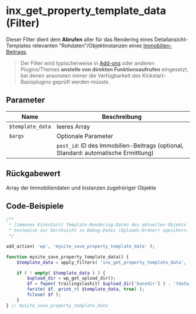 # inx_get_property_template_data (Filter)

Dieser Filter dient dem **Abrufen** aller für das Rendering eines Detailansicht-Templates relevanten "Rohdaten"/Objektinstanzen eines [Immobilien-Beitrags](/beitragsarten-taxonomien).

> Der Filter wird typischerweise in [Add-ons](/add-ons) oder anderen Plugins/Themes **anstelle von direkten Funktionsaufrufen** eingesetzt, bei denen ansonsten immer die Verfügbarkeit des Kickstart-Basisplugins geprüft werden müsste.

## Parameter

| Name | Beschreibung |
| ---- | ------------ |
| `$template_data` | leeres Array |
| `$args` | Optionale Parameter |
| | `post_id`: ID des Immobilien-Beitrags (optional, Standard: automatische Ermittlung) |

## Rückgabewert

Array der Immobiliendaten und Instanzen zugehöriger Objekte

## Code-Beispiele

```php
/**
 * [immonex Kickstart] Template-Rendering-Daten des aktuellen Objekts
 * testweise zur Durchsicht in Debug-Datei (Uploads-Ordner) speichern.
 */

add_action( 'wp', 'mysite_save_property_template_data' );

function mysite_save_property_template_data() {
	$template_data = apply_filters( 'inx_get_property_template_data', [] );

	if ( ! empty( $template_data ) ) {
		$upload_dir = wp_get_upload_dir();
		$f = fopen( trailingslashit( $upload_dir['basedir'] ) . 'tdata_debug.txt', 'w+');
		fwrite( $f, print_r( $template_data, true) );
		fclose( $f );
	}
} // mysite_save_property_template_data
```
